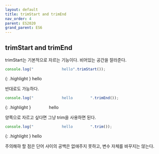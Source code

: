 ```yaml
---
layout: default
title: trimStart and trimEnd
nav_order: 4
parent: ES2020
grand_parent: ES6
---
```


## trimStart and trimEnd

trimStart는 기본적으로 자르는 기능이다. 비어있는 공간을 잘라준다.

```js
console.log("             hello".trimStart());
```

{: .highlight }
hello

반대로도 가능하다.

```js
console.log("             hello        ".trimEnd());
```

{: .highlight }
&nbsp;&nbsp;&nbsp;&nbsp;&nbsp;&nbsp;&nbsp;&nbsp;&nbsp;&nbsp;&nbsp;&nbsp;&nbsp;&nbsp;hello

양쪽으로 자르고 싶다면 그냥 trim을 사용하면 된다.

```js
console.log("             hello        ".trim());
```

{: .highlight }
hello

주의해햐 할 점은 단어 사이의 공백은 없애주지 못하고, 변수 자체를 바꾸지는 않는다.
